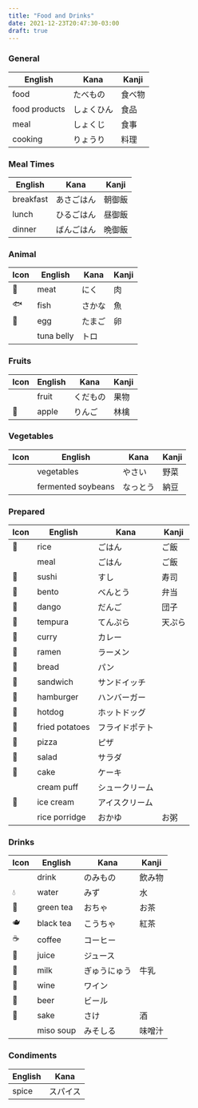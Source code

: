 ```yaml
---
title: "Food and Drinks"
date: 2021-12-23T20:47:30-03:00
draft: true
---
```

### General
| English       | Kana       | Kanji  |
|---------------|------------|--------|
| food          | たべもの   | 食べ物 |
| food products | しょくひん | 食品   |
| meal          | しょくじ   | 食事   |
| cooking       | りょうり   | 料理   |

### Meal Times
| English   | Kana       | Kanji  |
|-----------|------------|--------|
| breakfast | あさごはん | 朝御飯 |
| lunch     | ひるごはん | 昼御飯 |
| dinner    | ばんごはん | 晩御飯 |

### Animal
| Icon | English    | Kana   | Kanji |
|------|------------|--------|-------|
| 🥩   | meat       | にく   | 肉    |
| 🐟   | fish       | さかな | 魚    |
| 🥚   | egg        | たまご | 卵    |
|      | tuna belly | トロ   |       |

### Fruits
| Icon | English | Kana     | Kanji |
|------|---------|----------|-------|
|      | fruit   | くだもの | 果物  |
| 🍎   | apple   | りんご   | 林檎  |

### Vegetables
| Icon | English            | Kana     | Kanji |
|------|--------------------|----------|-------|
|      | vegetables         | やさい   | 野菜  |
|      | fermented soybeans | なっとう | 納豆  |

### Prepared
| Icon | English        | Kana           | Kanji  |
|------|----------------|----------------|--------|
| 🍚   | rice           | ごはん         | ご飯   |
|      | meal           | ごはん         | ご飯   |
| 🍣   | sushi          | すし           | 寿司   |
| 🍱   | bento          | べんとう       | 弁当   |
| 🍡   | dango          | だんご         | 団子   |
| 🍤   | tempura        | てんぷら       | 天ぷら |
| 🍛   | curry          | カレー         |        |
| 🍜   | ramen          | ラーメン       |        |
| 🍞   | bread          | パン           |        |
| 🥪   | sandwich       | サンドイッチ   |        |
| 🍔   | hamburger      | ハンバーガー   |        |
| 🌭   | hotdog         | ホットドッグ   |        |
| 🍟   | fried potatoes | フライドポテト |        |
| 🍕   | pizza          | ピザ           |        |
| 🥗   | salad          | サラダ         |        |
| 🎂   | cake           | ケーキ         |        |
|      | cream puff     | シュークリーム |        |
| 🍦   | ice cream      | アイスクリーム |        |
|      | rice porridge  | おかゆ         | お粥   |

### Drinks
| Icon | English   | Kana         | Kanji  |
|------|-----------|--------------|--------|
|      | drink     | のみもの     | 飲み物 |
| 💧   | water     | みず         | 水     |
| 🍵   | green tea | おちゃ       | お茶   |
| 🫖   | black tea | こうちゃ     | 紅茶   |
| ☕   | coffee    | コーヒー     |        |
| 🧃   | juice     | ジュース     |        |
| 🥛   | milk      | ぎゅうにゅう | 牛乳   |
| 🍷   | wine      | ワイン       |        |
| 🍺   | beer      | ビール       |        |
| 🍶   | sake      | さけ         | 酒     |
|      | miso soup | みそしる     | 味噌汁 |

### Condiments
| English | Kana     |
|---------|----------|
| spice   | スパイス |
